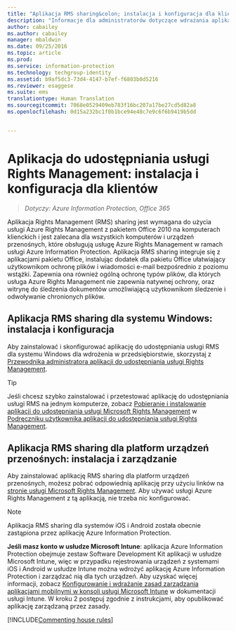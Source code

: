 ```yaml
---
title: "Aplikacja RMS sharing&colon; instalacja i konfiguracja dla klientów | Azure Information Protection"
description: "Informacje dla administratorów dotyczące wdrażania aplikacji Rights Management (RMS) sharing na komputerach z systemem Windows i urządzeniach przenośnych."
author: cabailey
ms.author: cabailey
manager: mbaldwin
ms.date: 09/25/2016
ms.topic: article
ms.prod: 
ms.service: information-protection
ms.technology: techgroup-identity
ms.assetid: b9af5dc3-73d4-4147-b7ef-f6803b0d5216
ms.reviewer: esaggese
ms.suite: ems
translationtype: Human Translation
ms.sourcegitcommit: 7068e0529409eb783f16bc207a17be27cd5d82a8
ms.openlocfilehash: 0d15a232bc1f0b1bce94e48c7e9c6f6b9419b5dd


---
```


# <a name="rights-management-sharing-application-installation-and-configuration-for-clients"></a>Aplikacja do udostępniania usługi Rights Management: instalacja i konfiguracja dla klientów

>*Dotyczy: Azure Information Protection, Office 365*

Aplikacja Rights Management (RMS) sharing jest wymagana do użycia usługi Azure Rights Management z pakietem Office 2010 na komputerach klienckich i jest zalecana dla wszystkich komputerów i urządzeń przenośnych, które obsługują usługę Azure Rights Management w ramach usługi Azure Information Protection. Aplikacja RMS sharing integruje się z aplikacjami pakietu Office, instalując dodatek dla pakietu Office ułatwiający użytkownikom ochronę plików i wiadomości e-mail bezpośrednio z poziomu wstążki. Zapewnia ona również ogólną ochronę typów plików, dla których usługa Azure Rights Management nie zapewnia natywnej ochrony, oraz witrynę do śledzenia dokumentów umożliwiającą użytkownikom śledzenie i odwoływanie chronionych plików.

## <a name="the-rms-sharing-application-for-windows-installation-and-configuration"></a>Aplikacja RMS sharing dla systemu Windows: instalacja i konfiguracja
Aby zainstalować i skonfigurować aplikację do udostępniania usługi RMS dla systemu Windows dla wdrożenia w przedsiębiorstwie, skorzystaj z [Przewodnika administratora aplikacji do udostępniania usługi Rights Management](../rms-client/sharing-app-admin-guide.md).

> [!TIP]
> Jeśli chcesz szybko zainstalować i przetestować aplikację do udostępniania usługi RMS na jednym komputerze, zobacz [Pobieranie i instalowanie aplikacji do udostępniania usługi Microsoft Rights Management](../rms-client/install-sharing-app.md) w [Podręczniku użytkownika aplikacji do udostępniania usługi Rights Management](../rms-client/sharing-app-user-guide.md).

## <a name="the-rms-sharing-application-for-mobile-platforms-installation-and-management"></a>Aplikacja RMS sharing dla platform urządzeń przenośnych: instalacja i zarządzanie
Aby zainstalować aplikację RMS sharing dla platform urządzeń przenośnych, możesz pobrać odpowiednią aplikację przy użyciu linków na [stronie usługi Microsoft Rights Management](http://go.microsoft.com/fwlink/?LinkId=303970). Aby używać usługi Azure Rights Management z tą aplikacją, nie trzeba nic konfigurować.

> [!NOTE]
> Aplikacja RMS sharing dla systemów iOS i Android została obecnie zastąpiona przez aplikację Azure Information Protection.

**Jeśli masz konto w usłudze Microsoft Intune**: aplikacja Azure Information Protection obejmuje zestaw Software Development Kit aplikacji w usłudze Microsoft Intune, więc w przypadku rejestrowania urządzeń z systemami iOS i Android w usłudze Intune można wdrożyć aplikację Azure Information Protection i zarządzać nią dla tych urządzeń. Aby uzyskać więcej informacji, zobacz [Konfigurowanie i wdrażanie zasad zarządzania aplikacjami mobilnymi w konsoli usługi Microsoft Intune](/intune/deploy-use/configure-and-deploy-mobile-application-management-policies-in-the-microsoft-intune-console) w dokumentacji usługi Intune. W kroku 2 postępuj zgodnie z instrukcjami, aby opublikować aplikację zarządzaną przez zasady.

[!INCLUDE[Commenting house rules](../includes/houserules.md)]





<!--HONumber=Jan17_HO4-->


